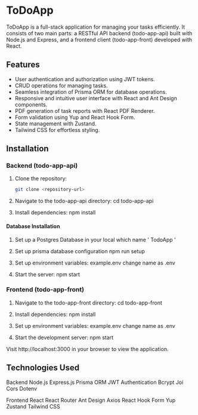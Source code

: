 # ToDoApp

ToDoApp is a full-stack application for managing your tasks efficiently. It consists of two main parts: a RESTful API backend (todo-app-api) built with Node.js and Express, and a frontend client (todo-app-front) developed with React.

## Features

- User authentication and authorization using JWT tokens.
- CRUD operations for managing tasks.
- Seamless integration of Prisma ORM for database operations.
- Responsive and intuitive user interface with React and Ant Design components.
- PDF generation of task reports with React PDF Renderer.
- Form validation using Yup and React Hook Form.
- State management with Zustand.
- Tailwind CSS for effortless styling.

## Installation


### Backend (todo-app-api)

1. Clone the repository:
   ```bash
   git clone <repository-url>

2. Navigate to the todo-app-api directory:
    cd todo-app-api

3. Install dependencies:
    npm install

#### Database Installation 

1. Set up a Postgres Database in your local which name ' TodoApp '

2. Set up prisma database configuration
  npm run setup 

3. Set up environment variables:
    example.env change name as .env

4. Start the server:
    npm start

### Frontend (todo-app-front)

1. Navigate to the todo-app-front directory:
    cd todo-app-front

2. Install dependencies:
    npm install

3. Set up environment variables:
    example.env change name as .env 

4. Start the development server:
    npm start

Visit http://localhost:3000 in your browser to view the application.

## Technologies Used

Backend
Node.js
Express.js
Prisma ORM
JWT Authentication
Bcrypt
Joi
Cors
Dotenv

Frontend
React
React Router
Ant Design
Axios
React Hook Form
Yup
Zustand
Tailwind CSS